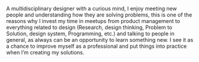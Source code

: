 A multidisciplinary designer with a curious mind, I enjoy meeting new people and understanding how they are solving problems, this is one of the reasons why I invest my time in meetups from product management to everything related to design (Research, design thinking, Problem to Solution, design system, Programming, etc.) and talking to people in general, as always can be an opportunity to learn something new. I see it as a chance to improve myself as a professional and put things into practice when I’m creating my solutions.


<!---
mehfoozsalik/mehfoozsalik is a ✨ special ✨ repository because its `README.md` (this file) appears on your GitHub profile.
You can click the Preview link to take a look at your changes.
--->
